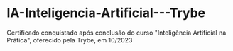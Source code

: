 # IA-Inteligencia-Artificial---Trybe
Certificado conquistado após conclusão do curso "Inteligência Artificial na Prática", oferecido pela Trybe, em 10/2023
